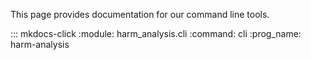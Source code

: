 This page provides documentation for our command line tools.

::: mkdocs-click
    :module: harm_analysis.cli
    :command: cli
    :prog_name: harm-analysis

